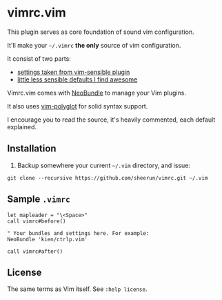 # vimrc.vim

This plugin serves as core foundation of sound vim configuration.

It'll make your `~/.vimrc` **the only** source of vim configuration.

It consist of two parts:

* [settings taken from vim-sensible plugin](https://github.com/sheerun/vimrc/blob/master/autoload/vimrc.vim#L12)
* [little less sensible defaults I find awesome](https://github.com/sheerun/vimrc/blob/master/autoload/vimrc.vim#L131)

Vimrc.vim comes with [NeoBundle](https://github.com/Shougo/neobundle.vim) to manage your Vim plugins.

It also uses [vim-polyglot](https://github.com/sheerun/vim-polyglot) for solid syntax support.

I encourage you to read the source, it's heavily commented, each default explained.

## Installation

1. Backup somewhere your current `~/.vim` directory, and issue:

  ```
  git clone --recursive https://github.com/sheerun/vimrc.git ~/.vim
  ```

## Sample `.vimrc`

  ```vim
  let mapleader = "\<Space>"
  call vimrc#before()

  " Your bundles and settings here. For example:
  NeoBundle 'kien/ctrlp.vim'

  call vimrc#after()
  ```

## License

The same terms as Vim itself. See `:help license`.

